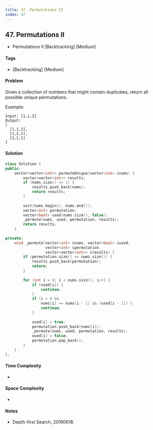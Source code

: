 ```yaml
---
title: 47. Permutations II
index: 47
---
```


## 47. Permutations II
- Permutations II [Backtracking] [Medium]

#### Tags
- [Backtracking] [Medium]

#### Problem
Given a collection of numbers that might contain duplicates, return all possible unique permutations.

Example:

    Input: [1,1,2]
    Output:
    [
      [1,1,2],
      [1,2,1],
      [2,1,1]
    ]

#### Solution
``` C++
class Solution {
public:
    vector<vector<int>> permuteUnique(vector<int> &nums) {
        vector<vector<int>> results;
        if (nums.size() <= 1) {
            results.push_back(nums);
            return results;
        }
        
        sort(nums.begin(), nums.end());
        vector<int> permutation;
        vector<bool> used(nums.size(), false);
        _permute(nums, used, permutation, results);
        return results;
    }
    
private:
    void _permute(vector<int> &nums, vector<bool> &used, 
                  vector<int> &permutation,
                  vector<vector<int>> &results) {
        if (permutation.size() == nums.size()) {
            results.push_back(permutation);
            return;
        }
        
        for (int i = 0; i < nums.size(); i++) {
            if (used[i]) {
                continue;
            }
            if (i > 0 && 
                nums[i] == nums[i - 1] && !used[i - 1]) {
                continue;
            }
            
            used[i] = true;
            permutation.push_back(nums[i]);
            _permute(nums, used, permutation, results);
            used[i] = false;
            permutation.pop_back();
        }
    }
};
```

#### Time Complexity
- 

#### Space Complexity
- 

#### Notes
- Depth-first Search, 20190618.
